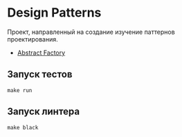 # Design Patterns

Проект, направленный на создание изучение паттернов проектирования.

- [Abstract Factory](https://github.com/xh4vm/etube-FastAPI)

## Запуск тестов
`make run`

## Запуск линтера
`make black`